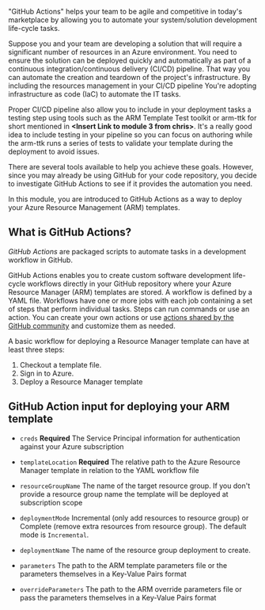 "GitHub Actions" helps your team to be agile and competitive in today's marketplace by allowing you to automate your system/solution development life-cycle tasks.

Suppose you and your team are developing a solution that will require a significant number of resources in an Azure environment. You need to ensure the solution can be deployed quickly and automatically as part of a continuous integration/continuous delivery (CI/CD) pipeline.  That way you can automate the creation and teardown of the project's infrastructure. By including the resources management in your CI/CD pipeline You're adopting infrastructure as code (IaC) to automate the IT tasks.

Proper CI/CD pipeline also allow you to include in your deployment tasks a testing step using tools such as the ARM Template Test toolkit or arm-ttk for short mentioned in **<Insert Link to module 3 from chris>**.  It's a really good idea to include testing in your pipeline so you can focus on authoring while the arm-ttk runs a series of tests to validate your template during the deployment to avoid issues.

There are several tools available to help you achieve these goals. However, since you may already be using GitHub for your code repository, you decide to investigate GitHub Actions to see if it provides the automation you need.

In this module, you are introduced to GitHub Actions as a way to deploy your Azure Resource Management (ARM) templates.

## What is GitHub Actions?

*GitHub Actions* are packaged scripts to automate tasks in a development workflow in GitHub.

GitHub Actions enables you to create custom software development life-cycle workflows directly in your GitHub repository where your Azure Resource Manager (ARM) templates are stored. A workflow is defined by a YAML file. Workflows have one or more jobs with each job containing a set of steps that perform individual tasks. Steps can run commands or use an action. You can create your own actions or use [actions shared by the GitHub community](https://github.com/marketplace?type=actions&query=azure&WT.mc_id=MSLearn-ARM-pierrer) and customize them as needed.

A basic workflow for deploying a Resource Manager template can have at least three steps:

1. Checkout a template file.
2. Sign in to Azure.
3. Deploy a Resource Manager template

## GitHub Action input for deploying your ARM template

* `creds` **Required**
    The Service Principal information for authentication against your Azure subscription

* `templateLocation` **Required**
    The relative path to the Azure Resource Manager template in relation to the YAML workflow file

* `resourceGroupName`
    The name of the target resource group.  If you don't provide a resource group name the template will be deployed at subscription scope

* `deploymentMode`
    Incremental (only add resources to resource group) or Complete (remove extra resources from resource group). The default mode is `Incremental`.
  
* `deploymentName`
    The name of the resource group deployment to create.

* `parameters`
    The path to the ARM template parameters file or the parameters themselves in a Key-Value Pairs format

* `overrideParameters`
    The path to the ARM override parameters file or pass the parameters themselves in a Key-Value Pairs format

